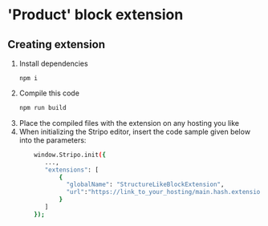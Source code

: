 # 'Product' block extension

## Creating extension

1. Install dependencies
     ```
     npm i
     ```
2. Compile this code
    ```bash
    npm run build
    ```
3. Place the compiled files with the extension on any hosting you like
4. When initializing the Stripo editor, insert the code sample given below into the parameters:
     ```bash
         window.Stripo.init({
            ...,
            "extensions": [
                {
                  "globalName": "StructureLikeBlockExtension",
                  "url":"https://link_to_your_hosting/main.hash.extension.js"
                }
            ]    
         });
     ```
